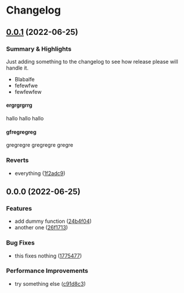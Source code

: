 # Changelog

## [0.0.1](https://github.com/trallnag/testbench-release-please/compare/v0.0.0...v0.0.1) (2022-06-25)


### Summary & Highlights

Just adding something to the changelog to see how release please will handle it.

- Blabalfe
- fefewfwe
- fewfewfew


#### ergrgrgrrg

hallo hallo hallo


#### gfregregreg

gregregre
gregregre
gregre


### Reverts

* everything ([1f2adc9](https://github.com/trallnag/testbench-release-please/commit/1f2adc9cee92b97d361fbaa173612f7d43f81212))

## 0.0.0 (2022-06-25)


### Features

* add dummy function ([24b4f04](https://github.com/trallnag/testbench-release-please/commit/24b4f04b514a36302122f8346091ec54617fb4b0))
* another one ([26f1713](https://github.com/trallnag/testbench-release-please/commit/26f1713a519636bcdd171b95ea16dc1fbd2c561c))


### Bug Fixes

* this fixes nothing ([1775477](https://github.com/trallnag/testbench-release-please/commit/1775477183f5249946fd4f67dddcd3c0546a92d7))


### Performance Improvements

* try something else ([c91d8c3](https://github.com/trallnag/testbench-release-please/commit/c91d8c3d80305ac65a107b5b6ffe119b757b29e1))
